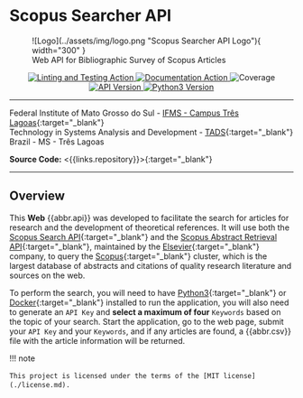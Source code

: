 # Scopus Searcher API

<figure markdown="span">
  ![Logo](../assets/img/logo.png "Scopus Searcher API Logo"){ width="300" }
  <figcaption>Web API for Bibliographic Survey of Scopus Articles</figcaption>
</figure>
<p align="center">
  <a href="{{links.workflows}}/verification.yml" target="_blank" title="Linting and Testing Action">
    <img src="https://img.shields.io/github/actions/workflow/status/mauprogramador/scopus-searcher-api/verification.yml?branch=master&event=push&logo=github&label=Lint | Test&color=FF5722" alt="Linting and Testing Action">
  </a>
  <a href="{{links.workflows}}/documentation.yml" target="_blank" title="Documentation Action">
    <img src="https://img.shields.io/github/actions/workflow/status/mauprogramador/scopus-searcher-api/documentation.yml?branch=master&event=push&logo=github&label=Docs&color=2196F3" alt="Documentation Action">
  </a>
  <img src="https://img.shields.io/badge/Coverage-99%25-4CAF50" alt="Coverage" title="Coverage">
  <a href="{{links.releases}}/v2.0.0" target="_blank" title="API Version">
    <img src="https://img.shields.io/github/v/tag/mauprogramador/scopus-searcher-api?logo=github&label=API Version&color=E9711C" alt="API Version">
  </a>
  <a href="https://www.python.org/" target="_blank" title="Python3 Version">
    <img src="https://img.shields.io/badge/Python-v3.11-3776AB?logo=python&logoColor=FFF" alt="Python3 Version">
  </a>
</p>

---

Federal Institute of Mato Grosso do Sul - [IFMS - Campus Três Lagoas](https://www.ifms.edu.br/campi/campus-tres-lagoas){:target="\_blank"} <br/>
Technology in Systems Analysis and Development - [TADS](https://www.ifms.edu.br/campi/campus-tres-lagoas/cursos/graduacao/analise-e-desenvolvimento-de-sistemas){:target="\_blank"} <br/>
Brazil - MS - Três Lagoas <br/>

**Source Code:** <{{links.repository}}>{:target="\_blank"}

---

## Overview

This **Web** {{abbr.api}} was developed to facilitate the search for articles for research and the development of theoretical references. It will use both the [Scopus Search API]({{links.scSearchApi}}){:target="\_blank"} and the [Scopus Abstract Retrieval API]({{links.scAbstractRetrievalApi}}){:target="\_blank"}, maintained by the [Elsevier]({{links.elsevier}}){:target="\_blank"} company, to query the [Scopus](https://www.scopus.com/home.uri){:target="\_blank"} cluster, which is the largest database of abstracts and citations of quality research literature and sources on the web.

To perform the search, you will need to have [Python3]({{links.python}}){:target="\_blank"} or [Docker](https://www.docker.com/){:target="\_blank"} installed to run the application, you will also need to generate an `API Key` and **select a maximum of four** `Keywords` based on the topic of your search. Start the application, go to the web page, submit your `API Key` and your `Keywords`, and if any articles are found, a {{abbr.csv}} file with the article information will be returned.

!!! note

    This project is licensed under the terms of the [MIT license](./license.md).
